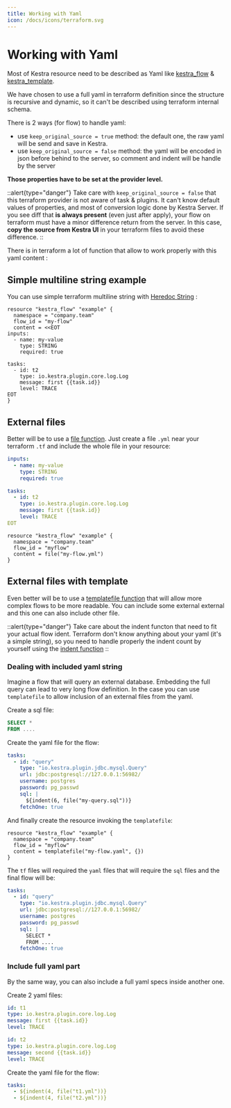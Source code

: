```yaml
---
title: Working with Yaml
icon: /docs/icons/terraform.svg
---
```



# Working with Yaml

Most of Kestra resource need to be described as Yaml like [kestra_flow](../resources/flow.md) & [kestra_template](../resources/template.md).

We have chosen to use a full yaml in terraform definition since the structure is recursive and dynamic, so it can't be described using terraform internal schema.

There is 2 ways (for flow) to handle yaml:

* use `keep_original_source = true` method: the default one, the raw yaml will be send and save in Kestra.
* use `keep_original_source = false` method: the yaml will be encoded in json before behind to the server, so comment and indent will be handle by the server

**Those properties have to be set at the provider level.**

::alert{type="danger"}
Take care with `keep_original_source = false` that this terraform provider is not aware of task & plugins. It can't know default values of properties, and most of conversion logic done by Kestra Server. If you see diff that **is always present** (even just after apply), your flow on terraform must have a minor difference return from the server. In this case, **copy the source from Kestra UI** in your terraform files to avoid these difference.
::

There is in terraform a lot of function that allow to work properly with this yaml content :

## Simple multiline string example

You can use simple terraform multiline string with [Heredoc String](https://www.terraform.io/docs/language/expressions/strings.html#heredoc-strings) :

```hcl
resource "kestra_flow" "example" {
  namespace = "company.team"
  flow_id = "my-flow"
  content = <<EOT
inputs:
  - name: my-value
    type: STRING
    required: true

tasks:
  - id: t2
    type: io.kestra.plugin.core.log.Log
    message: first {{task.id}}
    level: TRACE
EOT
}
```

## External files

Better will be to use a [file function](https://www.terraform.io/docs/language/functions/file.html). Just create a file `.yml` near your terraform `.tf` and include the whole file in your resource:

```yaml
inputs:
  - name: my-value
    type: STRING
    required: true

tasks:
  - id: t2
    type: io.kestra.plugin.core.log.Log
    message: first {{task.id}}
    level: TRACE
EOT
```

```hcl
resource "kestra_flow" "example" {
  namespace = "company.team"
  flow_id = "myflow"
  content = file("my-flow.yml")
}
```

## External files with template

Even better will be to use a [templatefile function](https://www.terraform.io/docs/language/functions/templatefile.html) that will allow more complex flows to be more readable. You can include some external external and this one can also include other file.

::alert{type="danger"}
Take care about the indent functon that need to fit your actual flow ident. Terraform don't know anything about your yaml (it's a simple string), so you need to handle properly the indent count by yourself using the [indent function](https://www.terraform.io/docs/language/functions/indent.html)
::

### Dealing with included yaml string

Imagine a flow that will query an external database. Embedding the full query can lead to very long flow definition. In the case you can use `templatefile` to allow inclusion of an external files from the yaml.

Create a sql file:

```sql
SELECT *
FROM ....
```

Create the yaml file for the flow:

```yaml
tasks:
  - id: "query"
    type: "io.kestra.plugin.jdbc.mysql.Query"
    url: jdbc:postgresql://127.0.0.1:56982/
    username: postgres
    password: pg_passwd
    sql: |
      ${indent(6, file("my-query.sql"))}
    fetchOne: true
```

And finally create the resource invoking the `templatefile`:

```hcl
resource "kestra_flow" "example" {
  namespace = "company.team"
  flow_id = "myflow"
  content = templatefile("my-flow.yaml", {})
}
```

The `tf` files will required the `yaml` files that will require the `sql` files and the final flow will be:

```yaml
tasks:
  - id: "query"
    type: "io.kestra.plugin.jdbc.mysql.Query"
    url: jdbc:postgresql://127.0.0.1:56982/
    username: postgres
    password: pg_passwd
    sql: |
      SELECT *
      FROM ....
    fetchOne: true
```

### Include full yaml part

By the same way, you can also include a full yaml specs inside another one.

Create 2 yaml files:

```yaml
id: t1
type: io.kestra.plugin.core.log.Log
message: first {{task.id}}
level: TRACE
```

```yaml
id: t2
type: io.kestra.plugin.core.log.Log
message: second {{task.id}}
level: TRACE
```

Create the yaml file for the flow:

```yaml
tasks:
  - ${indent(4, file("t1.yml"))}
  - ${indent(4, file("t2.yml"))}
```
